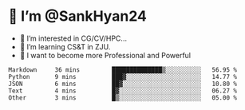 # 👋 I’m @SankHyan24

- 👀 I’m interested in CG/CV/HPC...
- 🌱 I’m learning CS&T in ZJU.
- 💞️ I want to become more Professional and Powerful


<!---
SankHyan24/SankHyan24 is a ✨ special ✨ repository because its `README.md` (this file) appears on your GitHub profile.
You can click the Preview link to take a look at your changes.
--->
<!--START_SECTION:waka-->

```text
Markdown     36 mins         ██████████████▒░░░░░░░░░░   56.95 %
Python       9 mins          ███▓░░░░░░░░░░░░░░░░░░░░░   14.77 %
JSON         6 mins          ██▓░░░░░░░░░░░░░░░░░░░░░░   10.80 %
Text         4 mins          █▓░░░░░░░░░░░░░░░░░░░░░░░   06.27 %
Other        3 mins          █▒░░░░░░░░░░░░░░░░░░░░░░░   05.00 %
```

<!--END_SECTION:waka-->
